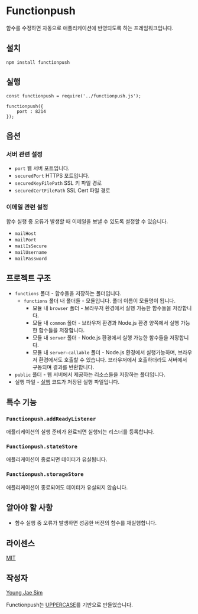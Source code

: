 # Functionpush
함수를 수정하면 자동으로 애플리케이션에 반영되도록 하는 프레임워크입니다.

## 설치
```
npm install functionpush
```

## 실행
```
const functionpush = require('../functionpush.js');

functionpush({
	port : 8214
});
```

## 옵션
### 서버 관련 설정
* `port` 웹 서버 포트입니다.
* `securedPort` HTTPS 포트입니다.
* `securedKeyFilePath` SSL 키 파일 경로
* `securedCertFilePath` SSL Cert 파일 경로

### 이메일 관련 설정
함수 실행 중 오류가 발생할 때 이메일을 보낼 수 있도록 설정할 수 있습니다.
* `mailHost`
* `mailPort`
* `mailIsSecure`
* `mailUsername`
* `mailPassword`

## 프로젝트 구조
* `functions` 폴더 - 함수들을 저장하는 폴더입니다.
	* `functions` 폴더 내 폴더들 - 모듈입니다. 폴더 이름이 모듈명이 됩니다.
		* 모듈 내 `browser` 폴더 - 브라우저 환경에서 실행 가능한 함수들을 저장합니다.
		* 모듈 내 `common` 폴더 - 브라우저 환경과 Node.js 환경 양쪽에서 실행 가능한 함수들을 저장합니다.
		* 모듈 내 `server` 폴더 - Node.js 환경에서 실행 가능한 함수들을 저장합니다.
		* 모듈 내 `server-callable` 폴더 - Node.js 환경에서 실행가능하며, 브라우저 환경에서도 호출할 수 있습니다. 브라우저에서 호출하더라도 서버에서 구동되며 결과를 반환합니다.
* `public` 폴더 - 웹 서버에서 제공하는 리소스들을 저장하는 폴더입니다.
* 실행 파일 - [실행](#실행) 코드가 저장된 실행 파일입니다.

## 특수 기능
### `Functionpush.addReadyListener`
애플리케이션의 실행 준비가 완료되면 실행되는 리스너를 등록합니다.

### `Functionpush.stateStore`
애플리케이션이 종료되면 데이터가 유실됩니다.

### `Functionpush.storageStore`
애플리케이션이 종료되어도 데이터가 유실되지 않습니다.

## 알아야 할 사항
- 함수 실행 중 오류가 발생하면 성공한 버전의 함수를 재실행합니다.

## 라이센스
[MIT](LICENSE)

## 작성자
[Young Jae Sim](https://github.com/Hanul)

Functionpush는 [UPPERCASE](http://uppercase.io)를 기반으로 만들었습니다.